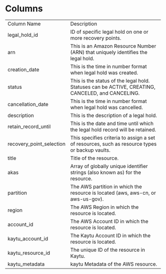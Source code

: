 # Columns  

<table>
	<tr><td>Column Name</td><td>Description</td></tr>
	<tr><td>legal_hold_id</td><td>ID of specific legal hold on one or more recovery points.</td></tr>
	<tr><td>arn</td><td>This is an Amazon Resource Number (ARN) that uniquely identifies the legal hold.</td></tr>
	<tr><td>creation_date</td><td>This is the time in number format when legal hold was created.</td></tr>
	<tr><td>status</td><td>This is the status of the legal hold. Statuses can be ACTIVE, CREATING, CANCELED, and CANCELING.</td></tr>
	<tr><td>cancellation_date</td><td>This is the time in number format when legal hold was cancelled.</td></tr>
	<tr><td>description</td><td>This is the description of a legal hold.</td></tr>
	<tr><td>retain_record_until</td><td>This is the date and time until which the legal hold record will be retained.</td></tr>
	<tr><td>recovery_point_selection</td><td>This specifies criteria to assign a set of resources, such as resource types or backup vaults.</td></tr>
	<tr><td>title</td><td>Title of the resource.</td></tr>
	<tr><td>akas</td><td>Array of globally unique identifier strings (also known as) for the resource.</td></tr>
	<tr><td>partition</td><td>The AWS partition in which the resource is located (aws, aws-cn, or aws-us-gov).</td></tr>
	<tr><td>region</td><td>The AWS Region in which the resource is located.</td></tr>
	<tr><td>account_id</td><td>The AWS Account ID in which the resource is located.</td></tr>
	<tr><td>kaytu_account_id</td><td>The Kaytu Account ID in which the resource is located.</td></tr>
	<tr><td>kaytu_resource_id</td><td>The unique ID of the resource in Kaytu.</td></tr>
	<tr><td>kaytu_metadata</td><td>kaytu Metadata of the AWS resource.</td></tr>
</table>